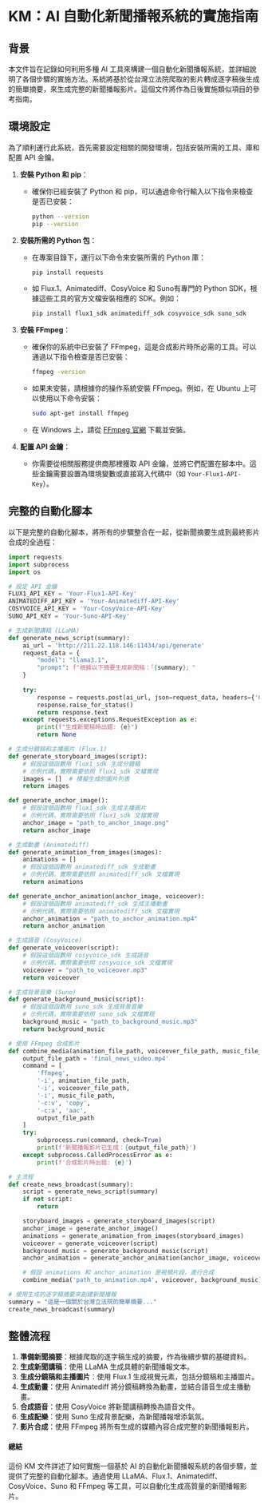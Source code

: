 # KM：AI 自動化新聞播報系統的實施指南

## 背景

本文件旨在記錄如何利用多種 AI 工具來構建一個自動化新聞播報系統，並詳細說明了各個步驟的實施方法。系統將基於從台灣立法院爬取的影片轉成逐字稿後生成的簡單摘要，來生成完整的新聞播報影片。這個文件將作為日後實施類似項目的參考指南。

## 環境設定

為了順利運行此系統，首先需要設定相關的開發環境，包括安裝所需的工具、庫和配置 API 金鑰。

1. **安裝 Python 和 pip**：
   - 確保你已經安裝了 Python 和 pip，可以通過命令行輸入以下指令來檢查是否已安裝：
     ```bash
     python --version
     pip --version
     ```

2. **安裝所需的 Python 包**：
   - 在專案目錄下，運行以下命令來安裝所需的 Python 庫：
     ```bash
     pip install requests
     ```
   - 如 Flux.1、Animatediff、CosyVoice 和 Suno有專門的 Python SDK，根據這些工具的官方文檔安裝相應的 SDK。例如：
     ```bash
     pip install flux1_sdk animatediff_sdk cosyvoice_sdk suno_sdk
     ```

3. **安裝 FFmpeg**：
   - 確保你的系統中已安裝了 FFmpeg，這是合成影片時所必需的工具。可以通過以下指令檢查是否已安裝：
     ```bash
     ffmpeg -version
     ```
   - 如果未安裝，請根據你的操作系統安裝 FFmpeg。例如，在 Ubuntu 上可以使用以下命令安裝：
     ```bash
     sudo apt-get install ffmpeg
     ```
   - 在 Windows 上，請從 [FFmpeg 官網](https://ffmpeg.org/download.html) 下載並安裝。

3. **配置 API 金鑰**：
   - 你需要從相關服務提供商那裡獲取 API 金鑰，並將它們配置在腳本中。這些金鑰需要設置為環境變數或直接寫入代碼中（如 `Your-Flux1-API-Key`）。

## 完整的自動化腳本

以下是完整的自動化腳本，將所有的步驟整合在一起，從新聞摘要生成到最終影片合成的全過程：

```python
import requests
import subprocess
import os

# 設定 API 金鑰
FLUX1_API_KEY = 'Your-Flux1-API-Key'
ANIMATEDIFF_API_KEY = 'Your-Animatediff-API-Key'
COSYVOICE_API_KEY = 'Your-CosyVoice-API-Key'
SUNO_API_KEY = 'Your-Suno-API-Key'

# 生成新聞講稿 (LLaMA)
def generate_news_script(summary):
    ai_url = 'http://211.22.118.146:11434/api/generate'
    request_data = {
        "model": "llama3.1",
        "prompt": f"根據以下摘要生成新聞稿：「{summary}」"
    }
    
    try:
        response = requests.post(ai_url, json=request_data, headers={'Content-Type': 'application/json'})
        response.raise_for_status()
        return response.text
    except requests.exceptions.RequestException as e:
        print(f"生成新聞稿時出錯: {e}")
        return None

# 生成分鏡稿和主播圖片 (Flux.1)
def generate_storyboard_images(script):
    # 假設這個函數用 flux1_sdk 生成分鏡稿
    # 示例代碼，實際需要依照 flux1_sdk 文檔實現
    images = []  # 模擬生成的圖片列表
    return images

def generate_anchor_image():
    # 假設這個函數用 flux1_sdk 生成主播圖片
    # 示例代碼，實際需要依照 flux1_sdk 文檔實現
    anchor_image = "path_to_anchor_image.png"
    return anchor_image

# 生成動畫 (Animatediff)
def generate_animation_from_images(images):
    animations = []
    # 假設這個函數用 animatediff_sdk 生成動畫
    # 示例代碼，實際需要依照 animatediff_sdk 文檔實現
    return animations

def generate_anchor_animation(anchor_image, voiceover):
    # 假設這個函數用 animatediff_sdk 生成主播動畫
    # 示例代碼，實際需要依照 animatediff_sdk 文檔實現
    anchor_animation = "path_to_anchor_animation.mp4"
    return anchor_animation

# 生成語音 (CosyVoice)
def generate_voiceover(script):
    # 假設這個函數用 cosyvoice_sdk 生成語音
    # 示例代碼，實際需要依照 cosyvoice_sdk 文檔實現
    voiceover = "path_to_voiceover.mp3"
    return voiceover

# 生成背景音樂 (Suno)
def generate_background_music(script):
    # 假設這個函數用 suno_sdk 生成背景音樂
    # 示例代碼，實際需要依照 suno_sdk 文檔實現
    background_music = "path_to_background_music.mp3"
    return background_music

# 使用 FFmpeg 合成影片
def combine_media(animation_file_path, voiceover_file_path, music_file_path):
    output_file_path = 'final_news_video.mp4'
    command = [
        'ffmpeg',
        '-i', animation_file_path,
        '-i', voiceover_file_path,
        '-i', music_file_path,
        '-c:v', 'copy',
        '-c:a', 'aac',
        output_file_path
    ]
    try:
        subprocess.run(command, check=True)
        print(f'新聞播報影片已生成：{output_file_path}')
    except subprocess.CalledProcessError as e:
        print(f'合成影片時出錯: {e}')

# 主流程
def create_news_broadcast(summary):
    script = generate_news_script(summary)
    if not script:
        return

    storyboard_images = generate_storyboard_images(script)
    anchor_image = generate_anchor_image()
    animations = generate_animation_from_images(storyboard_images)
    voiceover = generate_voiceover(script)
    background_music = generate_background_music(script)
    anchor_animation = generate_anchor_animation(anchor_image, voiceover)

    # 假設 animations 和 anchor_animation 是視頻片段，進行合成
    combine_media('path_to_animation.mp4', voiceover, background_music)

# 使用生成的逐字稿摘要來創建新聞播報
summary = "這是一個關於台灣立法院的簡單摘要..."
create_news_broadcast(summary)
```

## 整體流程

1. **準備新聞摘要**：根據爬取的逐字稿生成的摘要，作為後續步驟的基礎資料。
2. **生成新聞講稿**：使用 LLaMA 生成具體的新聞播報文本。
3. **生成分鏡稿和主播圖片**：使用 Flux.1 生成視覺元素，包括分鏡稿和主播圖片。
4. **生成動畫**：使用 Animatediff 將分鏡稿轉換為動畫，並結合語音生成主播動畫。
5. **合成語音**：使用 CosyVoice 將新聞講稿轉換為語音文件。
6. **生成配樂**：使用 Suno 生成背景配樂，為新聞播報增添氣氛。
7. **影片合成**：使用 FFmpeg 將所有生成的媒體內容合成完整的新聞播報影片。

#### 總結

這份 KM 文件詳述了如何實施一個基於 AI 的自動化新聞播報系統的各個步驟，並提供了完整的自動化腳本。通過使用 LLaMA、Flux.1、Animatediff、CosyVoice、Suno 和 FFmpeg 等工具，可以自動化生成高質量的新聞播報影片。
